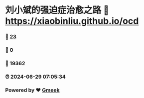 # 刘小斌的强迫症治愈之路 :link: https://xiaobinliu.github.io/ocd 
### :page_facing_up: [23](https://xiaobinliu.github.io/ocd/tag.html) 
### :speech_balloon: 0 
### :hibiscus: 19362 
### :alarm_clock: 2024-06-29 07:05:34 
### Powered by :heart: [Gmeek](https://github.com/xiaobinliu/Gmeek)

